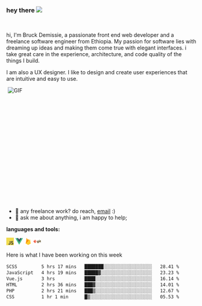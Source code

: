 ### hey there <img src="https://media.giphy.com/media/hvRJCLFzcasrR4ia7z/giphy.gif" width="25px">       

<br />

hi, I'm Bruck Demissie, a passionate  front end  web developer and a freelance software engineer from Ethiopia. My passion for software lies with dreaming up ideas and making them come true with elegant interfaces. i take great care in the experience, architecture, and code quality of the things I build.

I am also a UX designer. I like to design and create user experiences that are intuitive and easy to use.


  <img align="right" alt="GIF" src="https://github.com/abhisheknaiidu/abhisheknaiidu/blob/master/code.gif?raw=true" width="500" height="320" />
  
- 💼 any freelance work? do reach, [email](mailto:brucktafesse25@gmail.com) :)
- 💬 ask me about anything, i am happy to help;

**languages and tools:**  

<code><img height="20" src="https://raw.githubusercontent.com/github/explore/80688e429a7d4ef2fca1e82350fe8e3517d3494d/topics/javascript/javascript.png"></code>
<code><img height="20" src="https://raw.githubusercontent.com/github/explore/80688e429a7d4ef2fca1e82350fe8e3517d3494d/topics/vue/vue.png"></code>
<code><img height="20" src="https://raw.githubusercontent.com/github/explore/80688e429a7d4ef2fca1e82350fe8e3517d3494d/topics/firebase/firebase.png"></code>
<code><img height="20" src="https://raw.githubusercontent.com/github/explore/80688e429a7d4ef2fca1e82350fe8e3517d3494d/topics/git/git.png"></code>


Here is what I have been working on this week
<!--START_SECTION:waka-->

```text
SCSS         5 hrs 17 mins   ███████░░░░░░░░░░░░░░░░░░   28.41 %
JavaScript   4 hrs 19 mins   █████▓░░░░░░░░░░░░░░░░░░░   23.23 %
Vue.js       3 hrs           ████░░░░░░░░░░░░░░░░░░░░░   16.14 %
HTML         2 hrs 36 mins   ███▓░░░░░░░░░░░░░░░░░░░░░   14.01 %
PHP          2 hrs 21 mins   ███▒░░░░░░░░░░░░░░░░░░░░░   12.67 %
CSS          1 hr 1 min      █▒░░░░░░░░░░░░░░░░░░░░░░░   05.53 %
```

<!--END_SECTION:waka-->
